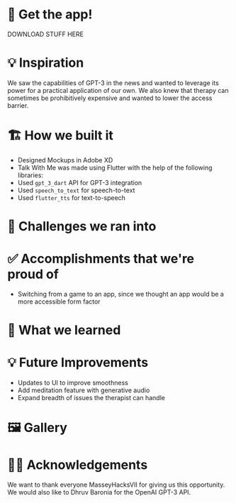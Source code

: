 # 📱 Get the app!
DOWNLOAD STUFF HERE

# 💡 Inspiration
We saw the capabilities of GPT-3 in the news and wanted to leverage its power for a practical application of our own. We also knew that therapy can sometimes be prohibitively expensive and wanted to lower the access barrier.

# 🏗 How we built it
* Designed Mockups in Adobe XD
* Talk With Me was made using Flutter with the help of the following libraries:
* Used `gpt_3_dart` API for GPT-3 integration
* Used `speech_to_text` for speech-to-text
* Used `flutter_tts` for text-to-speech

# 🛑 Challenges we ran into

# ✅ Accomplishments that we're proud of
* Switching from a game to an app, since we thought an app would be a more accessible form factor

# 📖 What we learned

# 💡 Future Improvements
* Updates to UI to improve smoothness
* Add meditation feature with generative audio
* Expand breadth of issues the therapist can handle


# 🖼 Gallery

# 🙇‍♂️ Acknowledgements
We want to thank everyone MasseyHacksVII for giving us this opportunity. We would also like to Dhruv Baronia for the OpenAI GPT-3 API.
